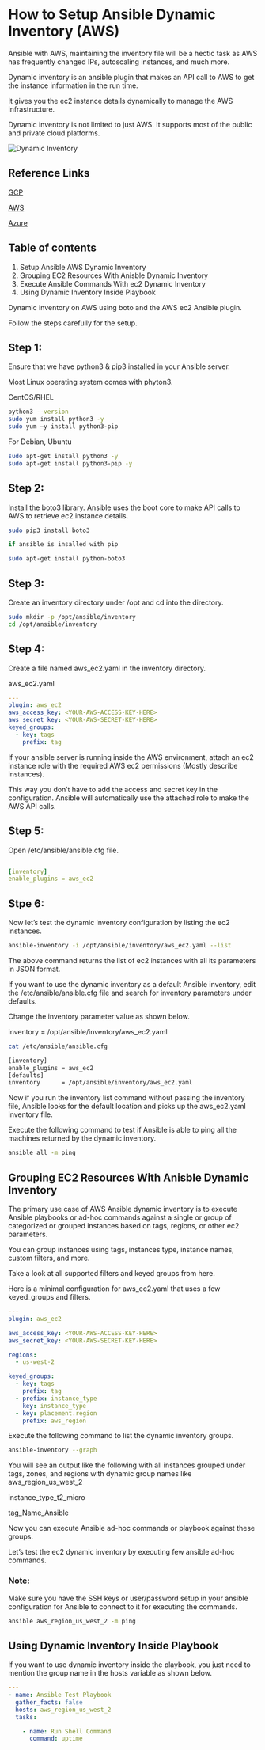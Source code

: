 # How to Setup Ansible Dynamic Inventory (AWS)

Ansible with AWS, maintaining the inventory file will be a hectic task as AWS has frequently changed IPs, autoscaling instances, and much more.

Dynamic inventory is an ansible plugin that makes an API call to AWS to get the instance information in the run time. 

It gives you the ec2 instance details dynamically to manage the AWS infrastructure.

Dynamic inventory is not limited to just AWS. It supports most of the public and private cloud platforms. 

![Dynamic Inventory](ansible-inventory.png)

## Reference Links

[GCP](https://devopscube.com/ansible-dymanic-inventry-google-cloud/)

[AWS](https://devopscube.com/setup-ansible-aws-dynamic-inventory/)

[Azure](https://docs.microsoft.com/en-us/azure/developer/ansible/dynamic-inventory-configure?tabs=azure-cli)


## Table of contents

1. Setup Ansible AWS Dynamic Inventory
2. Grouping EC2 Resources With Anisble Dynamic Inventory
3. Execute Ansible Commands With ec2 Dynamic Inventory
4. Using Dynamic Inventory Inside Playbook

Dynamic inventory on AWS using boto and the AWS ec2 Ansible plugin.

Follow the steps carefully for the setup.

## Step 1: 

Ensure that we have python3 & pip3 installed in your Ansible server.

Most Linux operating system comes with phyton3.

CentOS/RHEL 

``` bash
python3 --version
sudo yum install python3 -y
sudo yum –y install python3-pip
```
For Debian, Ubuntu

``` bash
sudo apt-get install python3 -y
sudo apt-get install python3-pip -y
```

## Step 2: 

Install the boto3 library. Ansible uses the boot core to make API calls to AWS to retrieve ec2 instance details.

```bash
sudo pip3 install boto3

if ansible is insalled with pip

sudo apt-get install python-boto3

```

## Step 3: 

Create an inventory directory under /opt and cd into the directory.

 ```bash
sudo mkdir -p /opt/ansible/inventory
cd /opt/ansible/inventory
```


## Step 4: 

Create a file named aws_ec2.yaml in the inventory directory.

aws_ec2.yaml
```yaml
---
plugin: aws_ec2
aws_access_key: <YOUR-AWS-ACCESS-KEY-HERE>
aws_secret_key: <YOUR-AWS-SECRET-KEY-HERE>
keyed_groups:
  - key: tags
    prefix: tag
```

If your ansible server is running inside the AWS environment, attach an ec2 instance role with the required AWS ec2 permissions (Mostly describe instances). 

This way you don’t have to add the access and secret key in the configuration. Ansible will automatically use the attached role to make the AWS API calls.

## Step 5: 
Open /etc/ansible/ansible.cfg file.


```yaml

[inventory]
enable_plugins = aws_ec2
```
## Stpe 6:

Now let’s test the dynamic inventory configuration by listing the ec2 instances.

```bash
ansible-inventory -i /opt/ansible/inventory/aws_ec2.yaml --list
```

The above command returns the list of ec2 instances with all its parameters in JSON format.

If you want to use the dynamic inventory as a default Ansible inventory, edit the /etc/ansible/ansible.cfg file and search for inventory parameters under defaults. 

Change the inventory parameter value as shown below.

inventory      = /opt/ansible/inventory/aws_ec2.yaml

```bash
cat /etc/ansible/ansible.cfg

[inventory]
enable_plugins = aws_ec2
[defaults]
inventory      = /opt/ansible/inventory/aws_ec2.yaml
```

Now if you run the inventory list command without passing the inventory file, Ansible looks for the default location and picks up the aws_ec2.yaml inventory file.

Execute the following command to test if Ansible is able to ping all the machines returned by the dynamic inventory.
```bash
ansible all -m ping
```

## Grouping EC2 Resources With Anisble Dynamic Inventory

The primary use case of AWS Ansible dynamic inventory is to execute Ansible playbooks or ad-hoc commands against a single or group of categorized or grouped instances based on tags, regions, or other ec2 parameters.

You can group instances using tags, instances type, instance names, custom filters, and more. 

Take a look at all supported filters and keyed groups from here.

Here is a minimal configuration for aws_ec2.yaml that uses a few keyed_groups and filters.
```yaml
---
plugin: aws_ec2

aws_access_key: <YOUR-AWS-ACCESS-KEY-HERE>
aws_secret_key: <YOUR-AWS-SECRET-KEY-HERE>

regions:
  - us-west-2

keyed_groups:
  - key: tags
    prefix: tag
  - prefix: instance_type
    key: instance_type
  - key: placement.region
    prefix: aws_region
 ```
 Execute the following command to list the dynamic inventory groups.
 
 ```bash
 ansible-inventory --graph
 ```
 
 You will see an output like the following with all instances grouped under tags, zones, and regions with dynamic group names like 
 aws_region_us_west_2 
 
 instance_type_t2_micro
 
 tag_Name_Ansible
 
 Now you can execute Ansible ad-hoc commands or playbook against these groups.
 
 Let’s test the ec2 dynamic inventory by executing few ansible ad-hoc commands.

### Note: 

Make sure you have the SSH keys or user/password setup in your ansible configuration for Ansible to connect to it for executing the commands.

```bash
ansible aws_region_us_west_2 -m ping
```

## Using Dynamic Inventory Inside Playbook

If you want to use dynamic inventory inside the playbook, you just need to mention the group name in the hosts variable as shown below.

```yaml
---
- name: Ansible Test Playbook
  gather_facts: false
  hosts: aws_region_us_west_2
  tasks:

    - name: Run Shell Command
      command: uptime
  ```

